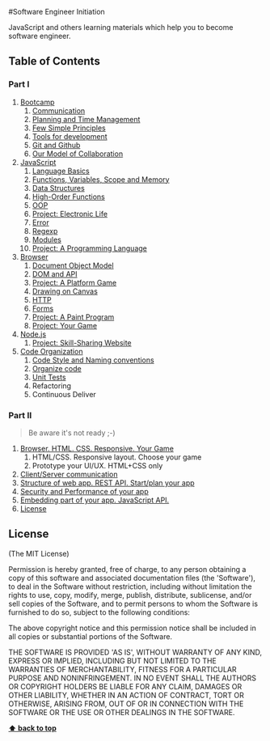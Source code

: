 #Software Engineer Initiation

JavaScript and others learning materials which help you to become software engineer.

## Table of Contents

### Part I

1. [Bootcamp](00-bootcamp/00-intro/intro.md) 
    1. [Communication](00-bootcamp/01-communication/communication.md)
    1. [Planning and Time Management](00-bootcamp/02-planing-and-time-management/planing-and-time-management.md)
    1. [Few Simple Principles](00-bootcamp/03-few-simple-principles/few-simple-principles.md)
    1. [Tools for development](00-bootcamp/04-tools-for-development/tools-for-development.md)
    1. [Git and Github](00-bootcamp/05-git-and-github/git-and-github.md)
    1. [Our Model of Collaboration](00-bootcamp/06-our-model-of-collaboration/our-model-of-collaboration.md)
1. [JavaScript](01-syntax/00-intro/intro.md)
    1. [Language Basics](01-syntax/01-language-basics/language-basics.md)
    1. [Functions, Variables, Scope and Memory](01-syntax/02-functions-variables-scope-and-memory/functions-variables-scope-and-memory.md)
    1. [Data Structures](01-syntax/03-data-structures/data-structures.md)
    1. [High-Order Functions](01-syntax/04-high-order-functions/high-order-functions.md)
    1. [OOP](01-syntax/05-oop/oop.md)
    1. [Project: Electronic Life](01-syntax/06-project-elife/project-elife.md)
    1. [Error](01-syntax/07-error/error.md)
    1. [Regexp](01-syntax/08-regexp/regexp.md)
    1. [Modules](01-syntax/09-modules/modules.md)
    1. [Project: A Programming Language](01-syntax/10-project-egg/project-egg.md)
1. [Browser](02-browser/00-how-browsers-work/how-browsers-work.md)
    1. [Document Object Model](02-browser/01-dom/dom.md)
    1. [DOM and API](02-browser/02-dom-and-api/dom-and-api.md)
    1. [Project: A Platform Game](02-browser/03-project-platform-game/project-platform-game.md)
    1. [Drawing on Canvas](02-browser/04-drawing-on-canvas/drawing-on-canvas.md)
    1. [HTTP](02-browser/05-http/http.md)
    1. [Forms](02-browser/06-forms/forms.md)
    1. [Project: A Paint Program](02-browser/07-project-paint/project-paint.md)
    1. [Project: Your Game](02-browser/08-project-your-game/project-your-game.md)
1. [Node.js](nodejs)
    1. [Project: Skill-Sharing Website](dds)
1. [Code Organization](organize-code)
    1. [Code Style and Naming conventions](bootcamp/code-style.md)
    1. [Organize code](organize-code/modules.md)
    1. [Unit Tests](organize-code/unit-tests.md)
    1. Refactoring
    1. Continuous Deliver


### Part II
> Be aware it's not ready ;-)
1.  [Browser. HTML. CSS. Responsive. Your Game](/week-4)
    1. HTML/CSS. Responsive layout. Choose your game
    1. Prototype your UI/UX. HTML+CSS only
1. [Client/Server communication](/week-5)
1. [ Structure of web app. REST API. Start/plan your app](/week-6)
1. [Security and Performance of your app](/week-7)
1. [Embedding part of your app. JavaScript API.](/week-8)
1. [License](#License)
 
## License

(The MIT License)

Permission is hereby granted, free of charge, to any person obtaining
a copy of this software and associated documentation files (the
'Software'), to deal in the Software without restriction, including
without limitation the rights to use, copy, modify, merge, publish,
distribute, sublicense, and/or sell copies of the Software, and to
permit persons to whom the Software is furnished to do so, subject to
the following conditions:

The above copyright notice and this permission notice shall be
included in all copies or substantial portions of the Software.

THE SOFTWARE IS PROVIDED 'AS IS', WITHOUT WARRANTY OF ANY KIND,
EXPRESS OR IMPLIED, INCLUDING BUT NOT LIMITED TO THE WARRANTIES OF
MERCHANTABILITY, FITNESS FOR A PARTICULAR PURPOSE AND NONINFRINGEMENT.
IN NO EVENT SHALL THE AUTHORS OR COPYRIGHT HOLDERS BE LIABLE FOR ANY
CLAIM, DAMAGES OR OTHER LIABILITY, WHETHER IN AN ACTION OF CONTRACT,
TORT OR OTHERWISE, ARISING FROM, OUT OF OR IN CONNECTION WITH THE
SOFTWARE OR THE USE OR OTHER DEALINGS IN THE SOFTWARE.

**[⬆ back to top](#table-of-contents)**
